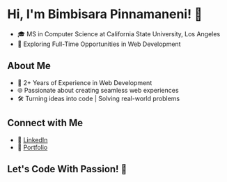 # Hi, I'm Bimbisara Pinnamaneni! 👋

- 🎓 MS in Computer Science at California State University, Los Angeles
- 💼 Exploring Full-Time Opportunities in Web Development

## About Me

- 🚀 2+ Years of Experience in Web Development
- 🌐 Passionate about creating seamless web experiences
- 🛠️ Turning ideas into code | Solving real-world problems

## Connect with Me

- 🔗 [LinkedIn](https://www.linkedin.com/in/bimbisara13/)
- 🔗 [Portfolio](https://bimbisara.dev)

## Let's Code With Passion! 🚀

